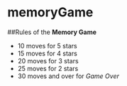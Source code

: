 # memoryGame

##Rules of the **Memory Game**
- 10 moves for 5 stars 
- 15 moves for 4 stars
- 20 moves for 3 stars
- 25 moves for 2 stars
- 30 moves and over for *Game Over*
